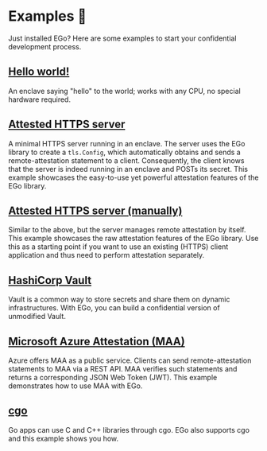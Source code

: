 # Examples 🧪

Just installed EGo? Here are some examples to start your confidential development process.

## [Hello world!](https://github.com/edgelesssys/ego/blob/master/samples/helloworld)

An enclave saying "hello" to the world; works with any CPU, no special hardware required.

## [Attested HTTPS server](https://github.com/edgelesssys/ego/tree/master/samples/attested_tls)

A minimal HTTPS server running in an enclave. The server uses the EGo library to create a `tls.Config`, which automatically obtains and sends a remote-attestation statement to a client. Consequently, the client knows that the server is indeed running in an enclave and POSTs its secret. This example showcases the easy-to-use yet powerful attestation features of the EGo library.

## [Attested HTTPS server (manually)](https://github.com/edgelesssys/ego/blob/master/samples/remote_attestation)

Similar to the above, but the server manages remote attestation by itself. This example showcases the raw attestation features of the EGo library. Use this as a starting point if you want to use an existing (HTTPS) client application and thus need to perform attestation separately.

## [HashiCorp Vault](https://github.com/edgelesssys/ego/tree/master/samples/vault)

Vault is a common way to store secrets and share them on dynamic infrastructures. With EGo, you can build a confidential version of unmodified Vault.

## [Microsoft Azure Attestation (MAA)](https://github.com/edgelesssys/ego/tree/master/samples/azure_attestation)

Azure offers MAA as a public service. Clients can send remote-attestation statements to MAA via a REST API. MAA verifies such statements and returns a corresponding JSON Web Token (JWT). This example demonstrates how to use MAA with EGo.

## [cgo](https://github.com/edgelesssys/ego/tree/master/samples/cgo)

Go apps can use C and C++ libraries through cgo. EGo also supports cgo and this example shows you how.
